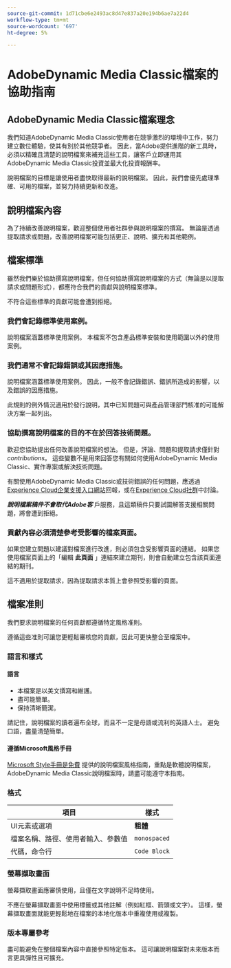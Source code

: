 ```yaml
---
source-git-commit: 1d71cbe6e2493ac8d47e837a20e194b6ae7a22d4
workflow-type: tm+mt
source-wordcount: '697'
ht-degree: 5%

---
```

# AdobeDynamic Media Classic檔案的協助指南

## AdobeDynamic Media Classic檔案理念

我們知道AdobeDynamic Media Classic使用者在競爭激烈的環境中工作，努力建立數位體驗，使其有別於其他競爭者。 因此，當Adobe提供進階的新工具時，必須以精確且清楚的說明檔案來補充這些工具，讓客戶立即運用其AdobeDynamic Media Classic投資並最大化投資報酬率。

說明檔案的目標是讓使用者盡快取得最新的說明檔案。 因此，我們會優先處理準確、可用的檔案，並努力持續更新和改進。

## 說明檔案內容

為了持續改善說明檔案，歡迎整個使用者社群參與說明檔案的撰寫。 無論是透過提取請求或問題，改善說明檔案可能包括更正、說明、擴充和其他範例。

## 檔案標準

雖然我們樂於協助撰寫說明檔案，但任何協助撰寫說明檔案的方式（無論是以提取請求或問題形式），都應符合我們的貢獻與說明檔案標準。

不符合這些標準的貢獻可能會遭到拒絕。

### 我們會記錄標準使用案例。

說明檔案涵蓋標準使用案例。 本檔案不包含產品標準安裝和使用範圍以外的使用案例。

### 我們通常不會記錄錯誤或其因應措施。

說明檔案涵蓋標準使用案例。 因此，一般不會記錄錯誤、錯誤所造成的影響，以及錯誤的因應措施。

此規則的例外情況適用於發行說明，其中已知問題可與產品管理部門核准的可能解決方案一起列出。

### 協助撰寫說明檔案的目的不在於回答技術問題。

歡迎您協助提出任何改善說明檔案的想法。 但是，評論、問題和提取請求僅針對&#x200B;*contributions*。 這些變數不是用來回答您有關如何使用AdobeDynamic Media Classic、實作專案或解決技術問題。

有關使用AdobeDynamic Media Classic或技術錯誤的任何問題，應透過[Experience Cloud企業支援入口網站](https://helpx.adobe.com/tw/contact/enterprise-support.ec.html)回報，或在[Experience Cloud社群](https://forums.adobe.com/community/experience-cloud/marketing-cloud/experience-manager)中討論。

***說明檔案稿件不會取代Adobe客*** 戶服務，且這類稿件只要試圖解答支援相關問題，將會遭到拒絕。

### 貢獻內容必須清楚參考受影響的檔案頁面。

如果您建立問題以建議對檔案進行改進，則必須包含受影響頁面的連結。 如果您使用檔案頁面上的「編輯 **此頁面** 」連結來建立期刊，則會自動建立包含該頁面連結的期刊。

這不適用於提取請求，因為提取請求本質上會參照受影響的頁面。

## 檔案准則

我們要求說明檔案的任何貢獻都遵循特定風格准則。

遵循這些准則可讓您更輕鬆審核您的貢獻，因此可更快整合至檔案中。

### 語言和樣式

#### 語言

* 本檔案是以美文撰寫和維護。
* 盡可能簡單。
* 保持清晰簡潔。

請記住，說明檔案的讀者遍布全球，而且不一定是母語或流利的英語人士。 避免口語，盡量清楚簡單。

#### 遵循Microsoft風格手冊

[Microsoft Style手冊是免費](https://docs.microsoft.com/en-us/style-guide/welcome/) 提供的說明檔案風格指南，重點是軟體說明檔案，AdobeDynamic Media Classic說明檔案時，請盡可能遵守本指南。

### 格式

| 項目 | 樣式 |
|---|---|
| UI元素或選項 | **粗體** |
| 檔案名稱、路徑、使用者輸入、參數值 | `monospaced` |
| 代碼，命令行 | ```Code Block``` |

### 螢幕擷取畫面

螢幕擷取畫面應審慎使用，且僅在文字說明不足時使用。

不應在螢幕擷取畫面中使用標籤或其他註解（例如紅框、箭頭或文字）。 這樣，螢幕擷取畫面就能更輕鬆地在檔案的本地化版本中重複使用或複製。

### 版本專屬參考

盡可能避免在整個檔案內容中直接參照特定版本。 這可讓說明檔案對未來版本而言更具彈性且可擴充。
